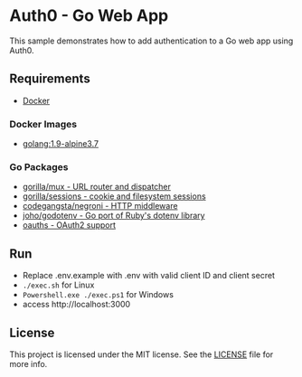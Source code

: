 # Auth0 - Go Web App

This sample demonstrates how to add authentication to a Go web app using Auth0.

## Requirements
* [Docker](https://docs.docker.com/)

### Docker Images
* [golang:1.9-alpine3.7](https://hub.docker.com/_/golang/)

### Go Packages
* [gorilla/mux - URL router and dispatcher](https://github.com/gorilla/mux)
* [gorilla/sessions - cookie and filesystem sessions](https://github.com/gorilla/sessions)
* [codegangsta/negroni - HTTP middleware](https://github.com/codegangsta/negroni)
* [joho/godotenv - Go port of Ruby's dotenv library](https://github.com/joho/godotenv)
* [oauths - OAuth2 support](https://golang.org/x/oauth2)

## Run
* Replace .env.example with .env with valid client ID and client secret
* `./exec.sh` for Linux
* `Powershell.exe ./exec.ps1` for Windows
* access http://localhost:3000

## License
This project is licensed under the MIT license. See the [LICENSE](LICENSE) file for more info.
